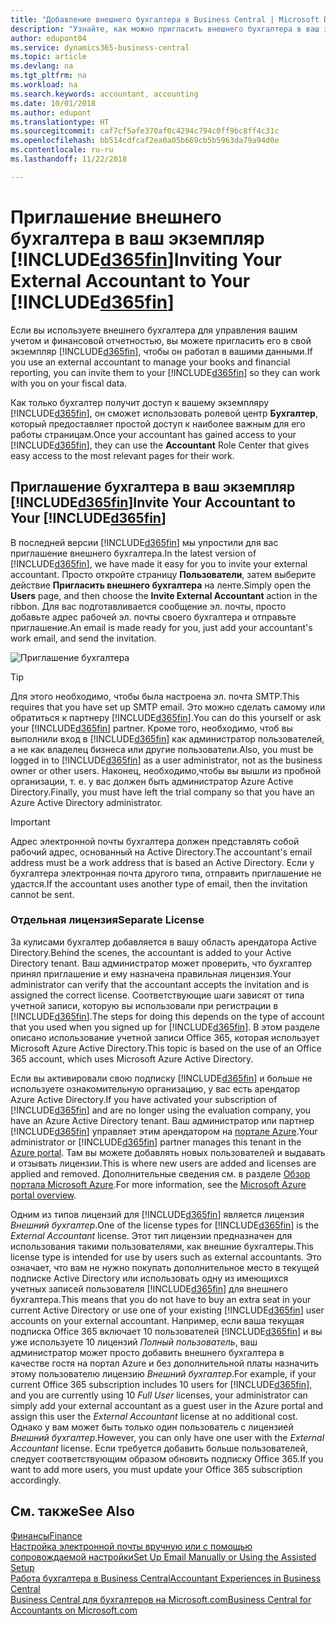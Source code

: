 ```yaml
---
title: "Добавление внешнего бухгалтера в Business Central | Microsoft Docs"
description: "Узнайте, как можно пригласить внешнего бухгалтера в ваш экземпляр Business Central."
author: edupont04
ms.service: dynamics365-business-central
ms.topic: article
ms.devlang: na
ms.tgt_pltfrm: na
ms.workload: na
ms.search.keywords: accountant, accounting
ms.date: 10/01/2018
ms.author: edupont
ms.translationtype: HT
ms.sourcegitcommit: caf7cf5afe370af0c4294c794c0ff9bc8ff4c31c
ms.openlocfilehash: bb514cdfcaf2ea0a05b669cb5b5963da79a94d0e
ms.contentlocale: ru-ru
ms.lasthandoff: 11/22/2018

---
```

# <a name="inviting-your-external-accountant-to-your-included365finincludesd365finmdmd"></a><span data-ttu-id="99411-103">Приглашение внешнего бухгалтера в ваш экземпляр [!INCLUDE[d365fin](includes/d365fin_md.md)]</span><span class="sxs-lookup"><span data-stu-id="99411-103">Inviting Your External Accountant to Your [!INCLUDE[d365fin](includes/d365fin_md.md)]</span></span>
<span data-ttu-id="99411-104">Если вы используете внешнего бухгалтера для управления вашим учетом и финансовой отчетностью, вы можете пригласить его в свой экземпляр [!INCLUDE[d365fin](includes/d365fin_md.md)], чтобы он работал в вашими данными.</span><span class="sxs-lookup"><span data-stu-id="99411-104">If you use an external accountant to manage your books and financial reporting, you can invite them to your [!INCLUDE[d365fin](includes/d365fin_md.md)] so they can work with you on your fiscal data.</span></span>

<span data-ttu-id="99411-105">Как только бухгалтер получит доступ к вашему экземпляру [!INCLUDE[d365fin](includes/d365fin_md.md)], он сможет использовать ролевой центр **Бухгалтер**, который предоставляет простой доступ к наиболее важным для его работы страницам.</span><span class="sxs-lookup"><span data-stu-id="99411-105">Once your accountant has gained access to your [!INCLUDE[d365fin](includes/d365fin_md.md)], they can use the **Accountant** Role Center that gives easy access to the most relevant pages for their work.</span></span>  

## <a name="invite-your-accountant-to-your-included365finincludesd365finmdmd"></a><span data-ttu-id="99411-106">Приглашение бухгалтера в ваш экземпляр [!INCLUDE[d365fin](includes/d365fin_md.md)]</span><span class="sxs-lookup"><span data-stu-id="99411-106">Invite Your Accountant to Your [!INCLUDE[d365fin](includes/d365fin_md.md)]</span></span>
<span data-ttu-id="99411-107">В последней версии [!INCLUDE[d365fin](includes/d365fin_md.md)] мы упростили для вас приглашение внешнего бухгалтера.</span><span class="sxs-lookup"><span data-stu-id="99411-107">In the latest version of [!INCLUDE[d365fin](includes/d365fin_md.md)], we have made it easy for you to invite your external accountant.</span></span> <span data-ttu-id="99411-108">Просто откройте страницу **Пользователи**, затем выберите действие **Пригласить внешнего бухгалтера** на ленте.</span><span class="sxs-lookup"><span data-stu-id="99411-108">Simply open the **Users** page, and then choose the **Invite External Accountant** action in the ribbon.</span></span> <span data-ttu-id="99411-109">Для вас подготавливается сообщение эл. почты, просто добавьте адрес рабочей эл. почты своего бухгалтера и отправьте приглашение.</span><span class="sxs-lookup"><span data-stu-id="99411-109">An email is made ready for you, just add your accountant's work email, and send the invitation.</span></span>  

![Приглашение бухгалтера](./media/finance-invite-accountant/invite-accountant.png)

> [!TIP]  
>  <span data-ttu-id="99411-111">Для этого необходимо, чтобы была настроена эл. почта SMTP.</span><span class="sxs-lookup"><span data-stu-id="99411-111">This requires that you have set up SMTP email.</span></span> <span data-ttu-id="99411-112">Это можно сделать самому или обратиться к партнеру [!INCLUDE[d365fin](includes/d365fin_md.md)].</span><span class="sxs-lookup"><span data-stu-id="99411-112">You can do this yourself or ask your [!INCLUDE[d365fin](includes/d365fin_md.md)] partner.</span></span> <span data-ttu-id="99411-113">Кроме того, необходимо, чтоб вы выполнили вход в [!INCLUDE[d365fin](includes/d365fin_md.md)] как администратор пользователей, а не как владелец бизнеса или другие пользователи.</span><span class="sxs-lookup"><span data-stu-id="99411-113">Also, you must be logged in to [!INCLUDE[d365fin](includes/d365fin_md.md)] as a user administrator, not as the business owner or other users.</span></span> <span data-ttu-id="99411-114">Наконец, необходимо,чтобы вы вышли из пробной организации, т. е. у вас должен быть администратор Azure Active Directory.</span><span class="sxs-lookup"><span data-stu-id="99411-114">Finally, you must have left the trial company so that you have an Azure Active Directory administrator.</span></span>  

> [!IMPORTANT]  
>  <span data-ttu-id="99411-115">Адрес электронной почты бухгалтера должен представлять собой рабочий адрес, основанный на Active Directory.</span><span class="sxs-lookup"><span data-stu-id="99411-115">The accountant's email address must be a work address that is based an Active Directory.</span></span> <span data-ttu-id="99411-116">Если у бухгалтера электронная почта другого типа, отправить приглашение не удастся.</span><span class="sxs-lookup"><span data-stu-id="99411-116">If the accountant uses another type of email, then the invitation cannot be sent.</span></span>  

### <a name="separate-license"></a><span data-ttu-id="99411-117">Отдельная лицензия</span><span class="sxs-lookup"><span data-stu-id="99411-117">Separate License</span></span>
<span data-ttu-id="99411-118">За кулисами бухгалтер добавляется в вашу область арендатора Active Directory.</span><span class="sxs-lookup"><span data-stu-id="99411-118">Behind the scenes, the accountant is added to your Active Directory tenant.</span></span> <span data-ttu-id="99411-119">Ваш администратор может проверить, что бухгалтер принял приглашение и ему назначена правильная лицензия.</span><span class="sxs-lookup"><span data-stu-id="99411-119">Your administrator can verify that the accountant accepts the invitation and is assigned the correct license.</span></span> <span data-ttu-id="99411-120">Соответствующие шаги зависят от типа учетной записи, которую вы использовали при регистрации в [!INCLUDE[d365fin](includes/d365fin_md.md)].</span><span class="sxs-lookup"><span data-stu-id="99411-120">The steps for doing this depends on the type of account that you used when you signed up for [!INCLUDE[d365fin](includes/d365fin_md.md)].</span></span> <span data-ttu-id="99411-121">В этом разделе описано использование учетной записи Office 365, которая использует Microsoft Azure Active Directory.</span><span class="sxs-lookup"><span data-stu-id="99411-121">This topic is based on the use of an Office 365 account, which uses Microsoft Azure Active Directory.</span></span>  

<span data-ttu-id="99411-122">Если вы активировали свою подписку [!INCLUDE[d365fin](includes/d365fin_md.md)] и больше не используете ознакомительную организацию, у вас есть арендатор Azure Active Directory.</span><span class="sxs-lookup"><span data-stu-id="99411-122">If you have activated your subscription of [!INCLUDE[d365fin](includes/d365fin_md.md)] and are no longer using the evaluation company, you have an Azure Active Directory tenant.</span></span> <span data-ttu-id="99411-123">Ваш администратор или партнер [!INCLUDE[d365fin](includes/d365fin_md.md)] управляет этим арендатором на [портале Azure](https://portal.azure.com).</span><span class="sxs-lookup"><span data-stu-id="99411-123">Your administrator or [!INCLUDE[d365fin](includes/d365fin_md.md)] partner manages this tenant in the [Azure portal](https://portal.azure.com).</span></span> <span data-ttu-id="99411-124">Там вы можете добавлять новых пользователей и выдавать и отзывать лицензии.</span><span class="sxs-lookup"><span data-stu-id="99411-124">This is where new users are added and licenses are applied and removed.</span></span> <span data-ttu-id="99411-125">Дополнительные сведения см. в разделе [Обзор портала Microsoft Azure](https://docs.microsoft.com/en-us/azure/azure-portal-overview).</span><span class="sxs-lookup"><span data-stu-id="99411-125">For more information, see the [Microsoft Azure portal overview](https://docs.microsoft.com/en-us/azure/azure-portal-overview).</span></span>  

<span data-ttu-id="99411-126">Одним из типов лицензий для [!INCLUDE[d365fin](includes/d365fin_md.md)] является лицензия *Внешний бухгалтер*.</span><span class="sxs-lookup"><span data-stu-id="99411-126">One of the license types for [!INCLUDE[d365fin](includes/d365fin_md.md)] is the *External Accountant* license.</span></span> <span data-ttu-id="99411-127">Этот тип лицензии предназначен для использования такими пользователями, как внешние бухгалтеры.</span><span class="sxs-lookup"><span data-stu-id="99411-127">This license type is intended for use by users such as external accountants.</span></span> <span data-ttu-id="99411-128">Это означает, что вам не нужно покупать дополнительное место в текущей подписке Active Directory или использовать одну из имеющихся учетных записей пользователя [!INCLUDE[d365fin](includes/d365fin_md.md)] для внешнего бухгалтера.</span><span class="sxs-lookup"><span data-stu-id="99411-128">This means that you do not have to buy an extra seat in your current Active Directory or use one of your existing [!INCLUDE[d365fin](includes/d365fin_md.md)] user accounts on your external accountant.</span></span> <span data-ttu-id="99411-129">Например, если ваша текущая подписка Office 365 включает 10 пользователей [!INCLUDE[d365fin](includes/d365fin_md.md)] и вы уже используете 10 лицензий *Полный пользователь*, ваш администратор может просто добавить внешнего бухгалтера в качестве гостя на портал Azure и без дополнительной платы назначить этому пользователю лицензию *Внешний бухгалтер*.</span><span class="sxs-lookup"><span data-stu-id="99411-129">For example, if your current Office 365 subscription includes 10 users for [!INCLUDE[d365fin](includes/d365fin_md.md)], and you are currently using 10 *Full User* licenses, your administrator can simply add your external accountant as a guest user in the Azure portal and assign this user the *External Accountant* license at no additional cost.</span></span> <span data-ttu-id="99411-130">Однако у вам может быть только один пользователь с лицензией *Внешний бухгалтер*.</span><span class="sxs-lookup"><span data-stu-id="99411-130">However, you can only have one user with the *External Accountant* license.</span></span> <span data-ttu-id="99411-131">Если требуется добавить больше пользователей, следует соответствующим образом обновить подписку Office 365.</span><span class="sxs-lookup"><span data-stu-id="99411-131">If you want to add more users, you must update your Office 365 subscription accordingly.</span></span>  

## <a name="see-also"></a><span data-ttu-id="99411-132">См. также</span><span class="sxs-lookup"><span data-stu-id="99411-132">See Also</span></span>
[<span data-ttu-id="99411-133">Финансы</span><span class="sxs-lookup"><span data-stu-id="99411-133">Finance</span></span>](finance.md)  
[<span data-ttu-id="99411-134">Настройка электронной почты вручную или с помощью сопровождаемой настройки</span><span class="sxs-lookup"><span data-stu-id="99411-134">Set Up Email Manually or Using the Assisted Setup</span></span>](admin-how-setup-email.md)  
[<span data-ttu-id="99411-135">Работа бухгалтера в Business Central</span><span class="sxs-lookup"><span data-stu-id="99411-135">Accountant Experiences in Business Central </span></span>](finance-accounting.md)  
[<span data-ttu-id="99411-136">Business Central для бухгалтеров на Microsoft.com</span><span class="sxs-lookup"><span data-stu-id="99411-136">Business Central for Accountants on Microsoft.com</span></span>](https://www.microsoft.com/en-us/dynamics365/financial-insights-for-accountants)  

